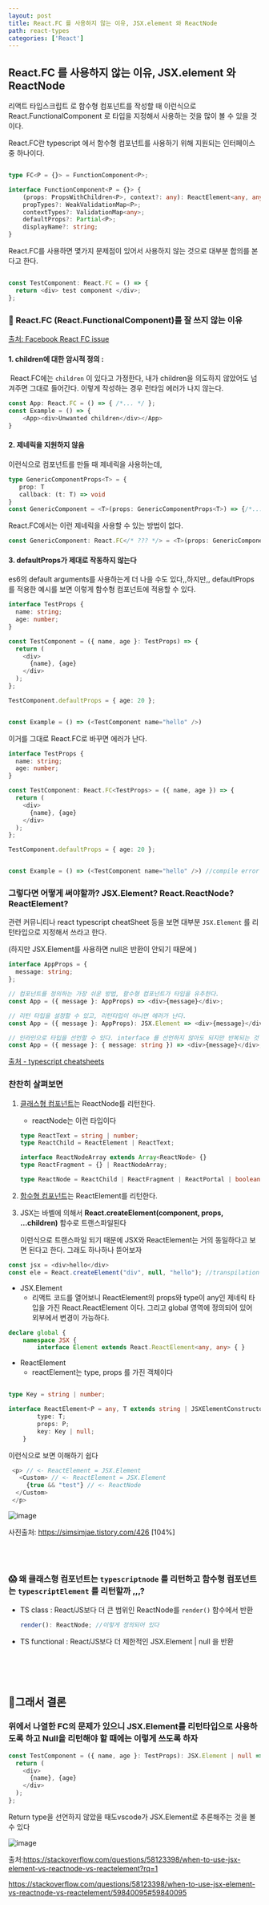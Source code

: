 ```yaml
---
layout: post
title: React.FC 를 사용하지 않는 이유, JSX.element 와 ReactNode
path: react-types
categories: ['React']
---
```




## React.FC 를 사용하지 않는 이유, JSX.element 와 ReactNode





리액트 타입스크립트 로 함수형 컴포넌트를 작성할 때 이런식으로 React.FunctionalComponent 로 타입을 지정해서 사용하는 것을 많이 볼 수 있을 것이다.

React.FC란 typescript 에서 함수형 컴포넌트를 사용하기 위해 지원되는 인터페이스 중 하나이다.

```typescript

type FC<P = {}> = FunctionComponent<P>;

interface FunctionComponent<P = {}> {
    (props: PropsWithChildren<P>, context?: any): ReactElement<any, any> | null;
    propTypes?: WeakValidationMap<P>;
    contextTypes?: ValidationMap<any>;
    defaultProps?: Partial<P>;
    displayName?: string;
}

```



React.FC를 사용하면 몇가지 문제점이 있어서 사용하지 않는 것으로 대부분 합의를 본다고 한다.

```typescript

const TestComponent: React.FC = () => {
  return <div> test component </div>;
};

```





### 🤔 React.FC (React.FunctionalComponent)를 잘 쓰지 않는 이유

[ 출처: Facebook React FC issue](https://github.com/facebook/create-react-app/pull/8177)



#### 1. children에 대한 암시적 정의 : 

​	React.FC에는 `children` 이 있다고 가정한다, 내가 children을 의도하지 않았어도 넘겨주면 그대로 들어간다. 이렇게 작성하는 경우 런타임 에러가 나지 않는다. 

```typescript
const App: React.FC = () => { /*... */ };
const Example = () => {
	<App><div>Unwanted children</div></App>
}
```

  



#### 2. 제네릭을 지원하지 않음

이런식으로 컴포넌트를 만들 때 제네릭을 사용하는데, 

```typescript
type GenericComponentProps<T> = {
   prop: T
   callback: (t: T) => void
}
const GenericComponent = <T>(props: GenericComponentProps<T>) => {/*...*/}
```

React.FC에서는 이런 제네릭을 사용할 수 있는 방법이 없다.

```typescript
const GenericComponent: React.FC</* ??? */> = <T>(props: GenericComponentProps<T>) => {/*...*/}
```







#### 3. defaultProps가 제대로 작동하지 않는다

es6의 default arguments를 사용하는게 더 나을 수도 있다,,하지만,, defaultProps를 적용한 예시를 보면 이렇게 함수형 컴포넌트에 적용할 수 있다.

```typescript
interface TestProps {
  name: string;
  age: number;
}

const TestComponent = ({ name, age }: TestProps) => {
  return (
    <div>
      {name}, {age}
    </div>
  );
};

TestComponent.defaultProps = { age: 20 };


const Example = () => (<TestComponent name="hello" />)
```

이거를 그대로 React.FC로 바꾸면 에러가 난다.

```typescript
interface TestProps {
  name: string;
  age: number;
}

const TestComponent: React.FC<TestProps> = ({ name, age }) => {
  return (
    <div>
      {name}, {age}
    </div>
  );
};

TestComponent.defaultProps = { age: 20 };


const Example = () => (<TestComponent name="hello" />) //compile error
```







### 그렇다면 어떻게 써야할까? JSX.Element? React.ReactNode? ReactElement?

관련 커뮤니티나 react typescript cheatSheet 등을 보면 대부분 ```JSX.Element``` 를 리턴타입으로 지정해서 쓰라고 한다. 

(하지만 JSX.Element를 사용하면 null은 반환이 안되기 때문에 ) 

```typescript
interface AppProps = {
  message: string;
}; 

// 컴포넌트를 정의하는 가장 쉬운 방법, 함수형 컴포넌트가 타입을 유추한다.
const App = ({ message }: AppProps) => <div>{message}</div>;

// 리턴 타입을 설정할 수 있고, 리턴타입이 아니면 에러가 난다.
const App = ({ message }: AppProps): JSX.Element => <div>{message}</div>;

// 인라인으로 타입을 선언할 수 있다. interface 를 선언하지 않아도 되지만 반복되는 것 처럼 보인다.
const App = ({ message }: { message: string }) => <div>{message}</div>;
```

 [출처 - typescript cheatsheets](https://github.com/typescript-cheatsheets/react)







### 찬찬히 살펴보면

1. <u>클래스형 컴포넌트</u>는 ReactNode를 리턴한다. 

   - reactNode는 이런 타입이다

   ```typescript
   type ReactText = string | number;
   type ReactChild = ReactElement | ReactText;
   
   interface ReactNodeArray extends Array<ReactNode> {}
   type ReactFragment = {} | ReactNodeArray;
   
   type ReactNode = ReactChild | ReactFragment | ReactPortal | boolean | null | undefined;
   ```

   

2. <u>함수형 컴포넌트</u>는 ReactElement를 리턴한다.

3. JSX는 바벨에 의해서 **React.createElement(component, props, ...children)** 함수로 트랜스파일된다

   이런식으로 트랜스파일 되기 때문에 JSX와 ReactElement는 거의 동일하다고 보면 된다고 한다. 그래도 하나하나 뜯어보자

```typescript
const jsx = <div>hello</div>
const ele = React.createElement("div", null, "hello"); //transpilation
```

- JSX.Element
  - 리액트 코드를 열어보니 ReactElement의 props와 type이 any인 제네릭 타입을 가진 React.ReactElement 이다. 그리고 global 영역에 정의되어 있어 외부에서 변경이 가능하다.

```typescript
declare global {
    namespace JSX {
        interface Element extends React.ReactElement<any, any> { }
```

- ReactElement
  - reactElement는 type, props 를 가진 객체이다

```typescript

type Key = string | number;

interface ReactElement<P = any, T extends string | JSXElementConstructor<any> = string | JSXElementConstructor<any>> {
        type: T;
        props: P;
        key: Key | null;
    }
```





이런식으로 보면 이해하기 쉽다 

```typescript
 <p> // <- ReactElement = JSX.Element
   <Custom> // <- ReactElement = JSX.Element
     {true && "test"} // <- ReactNode
  </Custom>
 </p>
```

![image](https://user-images.githubusercontent.com/51187540/128668765-237f716d-1a0d-4e3f-ba28-c5a3508d476f.png)

사진출처:  https://simsimjae.tistory.com/426 [104%]


<br/><br/>




###  😱 왜 클래스형 컴포넌트는 ```typescriptnode``` 를 리턴하고 함수형 컴포넌트는 ```typescriptElement``` 를 리턴할까 ,,,?

- TS class  : React/JS보다 더 큰 범위인 ReactNode를 `render()` 함수에서 반환

  ```typescript
  render(): ReactNode; //이렇게 정의되어 있다 
  ```

  

- TS functional : React/JS보다 더 제한적인 JSX.Element | null 을 반환

 

<br/><br/><br/>


## 🚦그래서 결론

### 위에서 나열한 FC의 문제가 있으니 JSX.Element를 리턴타입으로 사용하도록 하고 Null을 리턴해야 할 때에는 이렇게 쓰도록 하자

```typescript
const TestComponent = ({ name, age }: TestProps): JSX.Element | null => {
  return (
    <div>
      {name}, {age}
    </div>
  );
};
```





Return type을 선언하지 않았을 때도vscode가  JSX.Element로 추론해주는 것을 볼 수 있다

![image](https://user-images.githubusercontent.com/51187540/128818914-e8733201-32d3-47ea-a8ba-a469e9bf2ff0.png)



출처:https://stackoverflow.com/questions/58123398/when-to-use-jsx-element-vs-reactnode-vs-reactelement?rq=1

https://stackoverflow.com/questions/58123398/when-to-use-jsx-element-vs-reactnode-vs-reactelement/59840095#59840095
